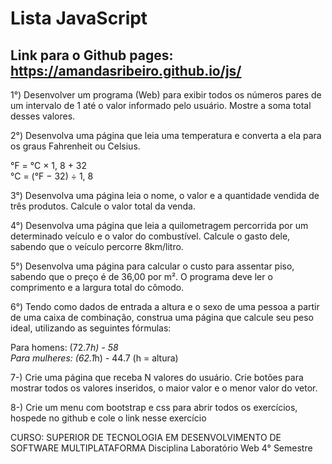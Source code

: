 # Lista JavaScript
## Link para o Github pages: https://amandasribeiro.github.io/js/

1°) Desenvolver um programa (Web) para exibir todos os números pares de um intervalo de 1 até o valor informado pelo usuário. Mostre a soma total desses valores.

2°) Desenvolva uma página que leia uma temperatura e converta a ela para os graus Fahrenheit ou Celsius.

°F = °C × 1, 8 + 32
<br>
°C = (°F − 32) ÷ 1, 8

3°) Desenvolva uma página leia o nome, o valor e a quantidade vendida de três produtos. Calcule o valor total da venda.

4°) Desenvolva uma página que leia a quilometragem percorrida por um determinado veículo e o valor do combustível. Calcule o gasto dele, sabendo que o veículo percorre 8km/litro.

5°) Desenvolva uma página para calcular o custo para assentar piso, sabendo que o preço é de 36,00 por m². O programa deve ler o comprimento e a largura total do cômodo.

6°) Tendo como dados de entrada a altura e o sexo de uma pessoa a partir de uma caixa de combinação, construa uma página que calcule seu peso ideal, utilizando as seguintes fórmulas:

Para homens: (72.7*h) - 58
<br>
Para mulheres: (62.1*h) - 44.7 (h = altura)

7-) Crie uma página que receba N valores do usuário. Crie botões para mostrar todos os valores inseridos, o maior valor e o menor valor do vetor.

8-) Crie um menu com bootstrap e css para abrir todos os exercícios, hospede no github e cole o link nesse exercício

CURSO: SUPERIOR DE TECNOLOGIA EM DESENVOLVIMENTO DE SOFTWARE MULTIPLATAFORMA Disciplina Laboratório Web 4° Semestre

